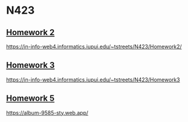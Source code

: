 # N423

## [Homework 2](https://in-info-web4.informatics.iupui.edu/~tstreets/N423/Homework2/)
https://in-info-web4.informatics.iupui.edu/~tstreets/N423/Homework2/

## [Homework 3](https://in-info-web4.informatics.iupui.edu/~tstreets/N423/Homework3)
https://in-info-web4.informatics.iupui.edu/~tstreets/N423/Homework3

## [Homework 5](https://album-9585-sty.web.app/)
https://album-9585-sty.web.app/
